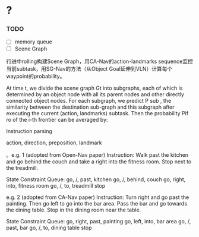 # ?

### TODO

- [ ] memory queue
- [ ] Scene Graph

行进中rolling构建Scene Graph，用CA-Nav的action-landmarks sequence监控当前subtask，用SG-Nav的方法（从Object Goal延伸到VLN）计算每个waypoint的probability。

At time t, we divide the scene graph Gt into subgraphs, each of which is determined by an object node with all its parent nodes and other directly connected object nodes. 
For each subgraph, we predict P sub , the similarity between the destination sub-graph and this subgraph after executing the current (action, landmarks) subtask. 
Then the probability Pif ro of the i-th frontier can be averaged by:


Instruction parsing

action, direction, preposition, landmark

。e.g. 1 (adopted from Open-Nav paper)
Instruction: Walk past the kitchen and go behind the couch and take a right into the fitness room. Stop next to the treadmill.

State Constraint Queue:
go, /, past, kitchen
go, /, behind, couch
go, right, into, fitness room
go, /, to, treadmill
stop

e.g. 2 (adopted from CA-Nav paper)
Instruction: Turn right and go past the painting. Then go left to go into the bar area. Pass the bar and go towards the dining table. Stop in the dining room near the table.

State Constraint Queue:
go, right, past, painting
go, left, into, bar area
go, /, past, bar
go, /, to, dining table
stop